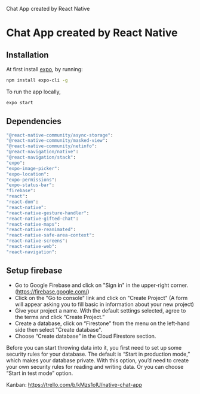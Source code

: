 Chat App created by React Native

# Chat App created by React Native

## Installation

At first install [expo](https://expo.io/), by running:

```sh
npm install expo-cli -g
```

To run the app locally,

```sh
expo start
```

## Dependencies

```sh
"@react-native-community/async-storage":
"@react-native-community/masked-view":
"@react-native-community/netinfo":
"@react-navigation/native":
"@react-navigation/stack":
"expo":
"expo-image-picker":
"expo-location":
"expo-permissions":
"expo-status-bar":
"firebase":
"react":
"react-dom":
"react-native":
"react-native-gesture-handler":
"react-native-gifted-chat":
"react-native-maps":
"react-native-reanimated":
"react-native-safe-area-context":
"react-native-screens":
"react-native-web":
"react-navigation":
```

## Setup firebase

- Go to Google Firebase and click on "Sign in" in the upper-right corner. (https://firebase.google.com/)
- Click on the "Go to console" link and click on "Create Project"
  (A form will appear asking you to fill basic in information about your new project)
- Give your project a name. With the default settings selected,
  agree to the terms and click “Create Project.”
- Create a database, click on “Firestone” from the menu on the left-hand side then select "Create database".
- Choose “Create database” in the Cloud Firestore section.

Before you can start throwing data into it, you first need to set up some security rules
for your database. The default is “Start in production mode,” which makes your database private.
With this option, you’d need to create your own security rules for reading and writing data.
Or you can choose “Start in test mode” option.

Kanban: https://trello.com/b/kMzs1olU/native-chat-app
